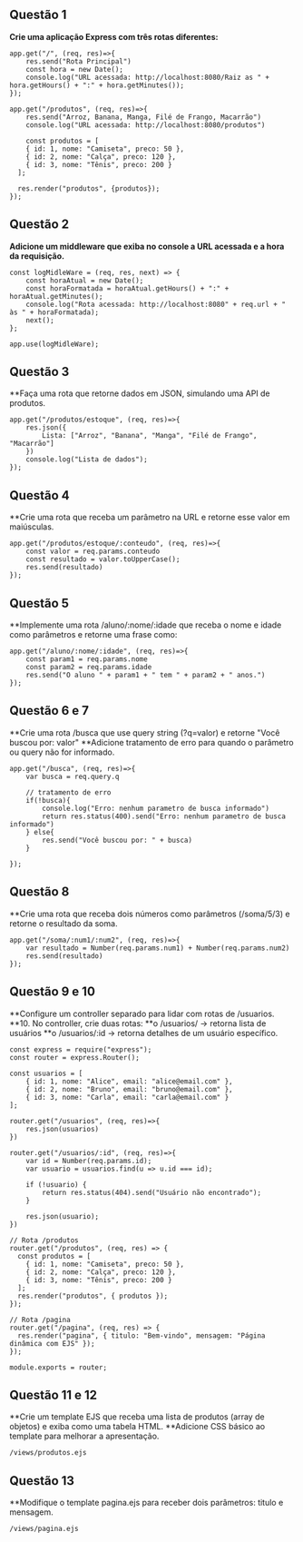 ## Questão 1  
**Crie uma aplicação Express com três rotas diferentes:**

```node
app.get("/", (req, res)=>{
    res.send("Rota Principal")
    const hora = new Date();
    console.log("URL acessada: http://localhost:8080/Raiz as " + hora.getHours() + ":" + hora.getMinutes());
});

app.get("/produtos", (req, res)=>{
    res.send("Arroz, Banana, Manga, Filé de Frango, Macarrão")
    console.log("URL acessada: http://localhost:8080/produtos")

    const produtos = [
    { id: 1, nome: "Camiseta", preco: 50 },
    { id: 2, nome: "Calça", preco: 120 },
    { id: 3, nome: "Tênis", preco: 200 }
  ];

  res.render("produtos", {produtos});
}); 

```

## Questão 2  
**Adicione um middleware que exiba no console a URL acessada e a hora da requisição.**

```node
const logMidleWare = (req, res, next) => {
    const horaAtual = new Date();
    const horaFormatada = horaAtual.getHours() + ":" + horaAtual.getMinutes();
    console.log("Rota acessada: http://localhost:8080" + req.url + " às " + horaFormatada);
    next();
};

app.use(logMidleWare);
```

## Questão 3
**Faça uma rota que retorne dados em JSON, simulando uma API de produtos. 
```node
app.get("/produtos/estoque", (req, res)=>{
    res.json({
        Lista: ["Arroz", "Banana", "Manga", "Filé de Frango", "Macarrão"]
    })
    console.log("Lista de dados");
});
```

## Questão 4
**Crie uma rota que receba um parâmetro na URL e retorne esse valor em maiúsculas.
```node
app.get("/produtos/estoque/:conteudo", (req, res)=>{
    const valor = req.params.conteudo
    const resultado = valor.toUpperCase();
    res.send(resultado)
});
```

## Questão 5
**Implemente uma rota /aluno/:nome/:idade que receba o nome e idade como parâmetros e retorne uma frase como: 
```node
app.get("/aluno/:nome/:idade", (req, res)=>{
    const param1 = req.params.nome
    const param2 = req.params.idade
    res.send("O aluno " + param1 + " tem " + param2 + " anos.")
});
```

## Questão 6 e 7
**Crie uma rota /busca que use query string (?q=valor) e retorne "Você buscou por: valor"
**Adicione tratamento de erro para quando o parâmetro ou query não for informado.
```node
app.get("/busca", (req, res)=>{
    var busca = req.query.q

    // tratamento de erro
    if(!busca){
        console.log("Erro: nenhum parametro de busca informado")
        return res.status(400).send("Erro: nenhum parametro de busca informado")
    } else{
        res.send("Você buscou por: " + busca)
    }

});
```

## Questão 8
**Crie uma rota que receba dois números como parâmetros (/soma/5/3) e retorne o resultado da soma. 
```node
app.get("/soma/:num1/:num2", (req, res)=>{
    var resultado = Number(req.params.num1) + Number(req.params.num2)
    res.send(resultado)
});
```

## Questão 9 e 10
**Configure um controller separado para lidar com rotas de /usuarios.
**10. No controller, crie duas rotas: 
**o /usuarios/ → retorna lista de usuários 
**o /usuarios/:id → retorna detalhes de um usuário específico.
```node
const express = require("express");
const router = express.Router();

const usuarios = [
    { id: 1, nome: "Alice", email: "alice@email.com" },
    { id: 2, nome: "Bruno", email: "bruno@email.com" },
    { id: 3, nome: "Carla", email: "carla@email.com" }
];

router.get("/usuarios", (req, res)=>{
    res.json(usuarios)
})

router.get("/usuarios/:id", (req, res)=>{
    var id = Number(req.params.id);
    var usuario = usuarios.find(u => u.id === id);

    if (!usuario) {
        return res.status(404).send("Usuário não encontrado");
    }

    res.json(usuario);
})

// Rota /produtos
router.get("/produtos", (req, res) => {
  const produtos = [
    { id: 1, nome: "Camiseta", preco: 50 },
    { id: 2, nome: "Calça", preco: 120 },
    { id: 3, nome: "Tênis", preco: 200 }
  ];
  res.render("produtos", { produtos });
});

// Rota /pagina
router.get("/pagina", (req, res) => {
  res.render("pagina", { titulo: "Bem-vindo", mensagem: "Página dinâmica com EJS" });
});

module.exports = router;
```

## Questão 11 e 12
**Crie um template EJS que receba uma lista de produtos (array de objetos) e exiba como uma tabela HTML.
**Adicione CSS básico ao template para melhorar a apresentação. 
```node
/views/produtos.ejs
```

## Questão 13
**Modifique o template pagina.ejs para receber dois parâmetros: titulo e mensagem.
```node
/views/pagina.ejs
```

